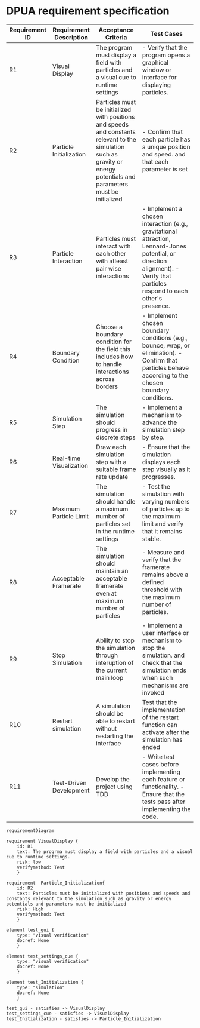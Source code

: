 # DPUA requirement specification

| Requirement ID | Requirement Description | Acceptance Criteria | Test Cases |
|----------------|-------------------------|---------------------|------------|
| R1             | Visual Display         | The program must display a field with particles and a visual cue to runtime settings | - Verify that the program opens a graphical window or interface for displaying particles. |
| R2             | Particle Initialization | Particles must be initialized with positions and speeds and constants relevant to the simulation such as gravity or energy potentials and parameters must be initialized | - Confirm that each particle has a unique position and speed. and that each parameter is set|
| R3             | Particle Interaction   | Particles must interact with each other with atleast pair wise interactions | - Implement a chosen interaction (e.g., gravitational attraction, Lennard-Jones potential, or direction alignment). - Verify that particles respond to each other's presence. |
| R4             | Boundary Condition     | Choose a boundary condition for the field  this includes how to handle interactions across borders| - Implement chosen boundary conditions (e.g., bounce, wrap, or elimination). - Confirm that particles behave according to the chosen boundary conditions. |
| R5             | Simulation Step        | The simulation should progress in discrete steps | - Implement a mechanism to advance the simulation step by step. |
| R6             | Real-time Visualization | Draw each simulation step with a suitable frame rate update | - Ensure that the simulation displays each step visually as it progresses. |
| R7             | Maximum Particle Limit  | The simulation should handle a maximum number of particles set in the runtime settings| - Test the simulation with varying numbers of particles up to the maximum limit and verify that it remains stable. |
| R8             | Acceptable Framerate    | The simulation should maintain an acceptable framerate even at maximum number of particles| - Measure and verify that the framerate remains above a defined threshold with the maximum number of particles. |
| R9             | Stop Simulation         | Ability to stop the simulation through interuption of the current main loop  | - Implement a user interface or mechanism to stop the simulation.  and check that the simulation ends when such mechanisms are invoked|
| R10           | Restart simulation| A simulation should be able to restart without restarting the interface| Test that the implementation of the restart function can activate after the simulation has ended
| R11            | Test-Driven Development | Develop the project using TDD | - Write test cases before implementing each feature or functionality. - Ensure that the tests pass after implementing the code.

```mermaid
requirementDiagram

requirement VisualDisplay {
    id: R1
    text: The progrma must display a field with particles and a visual cue to runtime settings.
    risk: low
    verifymethod: Test
    }

requirement  Particle_Initialization{
    id: R2
    text: Particles must be initialized with positions and speeds and constants relevant to the simulation such as gravity or energy potentials and parameters must be initialized
    risk: High
    verifymethod: Test
    }

element test_gui {
    type: "visual verification"
    docref: None
    }

element test_settings_cue {
    type: "visual verification"
    docref: None
    }

element test_Initialization {
    type: "simulation"
    docref: None
    }

test_gui - satisfies -> VisualDisplay
test_settings_cue - satisfies -> VisualDisplay
test_Initialization - satisfies -> Particle_Initialization
```
